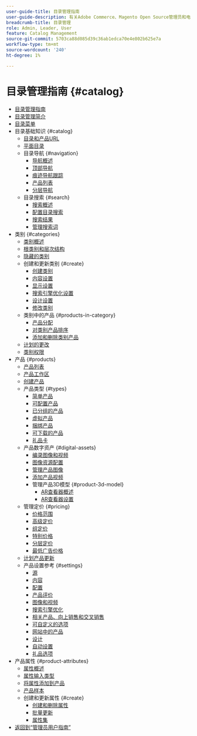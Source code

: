 ```yaml
---
user-guide-title: 目录管理指南
user-guide-description: 有关Adobe Commerce、Magento Open Source管理员和电子商务营销人员的目录管理功能的综合信息。
breadcrumb-title: 目录管理
role: Admin, Leader, User
feature: Catalog Management
source-git-commit: 5703ca88d085d39c36ab1edca70e4e802b625e7a
workflow-type: tm+mt
source-wordcount: '240'
ht-degree: 1%

---
```



# 目录管理指南 {#catalog}

+ [目录管理指南](guide-overview.md)
+ [目录管理简介](introduction.md)
+ [目录菜单](catalog-menu.md)
+ 目录基础知识 {#catalog}
   + [目录和产品URL](catalog-urls.md)
   + [平面目录](catalog-flat.md)
   + 目录导航 {#navigation}
      + [导航概述](navigation.md)
      + [顶部导航](navigation-top.md)
      + [痕迹导航跟踪](navigation-breadcrumb-trail.md)
      + [产品列表](navigation-product-listings.md)
      + [分层导航](navigation-layered.md)
   + 目录搜索 {#search}
      + [搜索概述](search.md)
      + [配置目录搜索](search-configuration.md)
      + [搜索结果](search-results.md)
      + [管理搜索词](search-terms.md)
+ 类别 {#categories}
   + [类别概述](categories.md)
   + [根类别和层次结构](category-root.md)
   + [隐藏的类别](category-hidden.md)
   + 创建和更新类别 {#create}
      + [创建类别](category-create.md)
      + [内容设置](categories-content-settings.md)
      + [显示设置](categories-display-settings.md)
      + [搜索引擎优化设置](categories-search-engine-optimization.md)
      + [设计设置](categories-custom-design.md)
      + [修改类别](category-modify.md)
   + 类别中的产品 {#products-in-category}
      + [产品分配](categories-product-assignments.md)
      + [对类别产品排序](category-products-sort.md)
      + [添加和删除类别产品](category-products-add.md)
   + [计划的更改](category-scheduled-changes.md)
   + [类别权限](category-permissions.md)
+ 产品 {#products}
   + [产品列表](products-list.md)
   + [产品工作区](product-workspace.md)
   + [创建产品](product-create.md)
   + 产品类型 {#types}
      + [简单产品](product-create-simple.md)
      + [可配置产品](product-create-configurable.md)
      + [已分组的产品](product-create-grouped.md)
      + [虚拟产品](product-create-virtual.md)
      + [捆绑产品](product-create-bundle.md)
      + [可下载的产品](product-create-downloadable.md)
      + [礼品卡](product-gift-card-create.md)
   + 产品数字资产 {#digital-assets}
      + [编录图像和视频](catalog-images-video.md)
      + [图像资源配置](product-image-config.md)
      + [管理产品图像](product-image.md)
      + [添加产品视频](product-video.md)
      + 管理产品3D模型 {#product-3d-model}
         + [AR查看器概述](ar-viewer-overview.md)
         + [AR查看器设置](ar-viewer-setup.md)
   + 管理定价 {#pricing}
      + [价格范围](catalog-price-scope.md)
      + [高级定价](pricing-advanced.md)
      + [组定价](product-price-group.md)
      + [特别价格](product-price-special.md)
      + [分层定价](product-price-tier.md)
      + [最低广告价格](product-price-minimum-advertised.md)
   + [计划产品更新](product-scheduled-changes.md)
   + 产品设置参考 {#settings}
      + [源](sources.md)
      + [内容](product-content.md)
      + [配置](product-configurations.md)
      + [产品评价](settings-advanced-product-reviews.md)
      + [图像和视频](product-images-and-video.md)
      + [搜索引擎优化](product-search-engine-optimization.md)
      + [相关产品、向上销售和交叉销售](related-products-up-sells-cross-sells.md)
      + [可自定义的选项](settings-advanced-custom-options.md)
      + [网站中的产品](settings-basic-websites.md)
      + [设计](settings-advanced-design.md)
      + [自动设置](product-autosettings.md)
      + [礼品选项](product-gift-options.md)
+ 产品属性 {#product-attributes}
   + [属性概述](product-attributes.md)
   + [属性输入类型](attributes-input-types.md)
   + [将属性添加到产品](product-attributes-add.md)
   + [产品样本](swatches.md)
   + 创建和更新属性 {#create}
      + [创建和删除属性](attribute-product-create.md)
      + [批量更新](bulk-product-attribute-update.md)
      + [属性集](attribute-sets.md)
+ [返回到“管理员用户指南”](https://experienceleague.adobe.com/zh-hans/docs/commerce-admin/user-guides/home)

